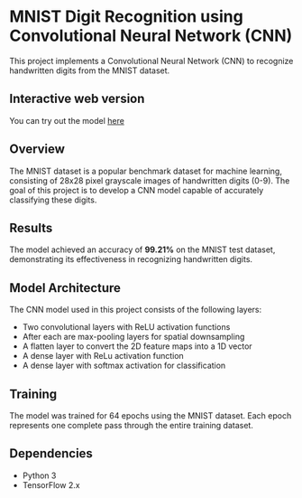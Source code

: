 # MNIST Digit Recognition using Convolutional Neural Network (CNN)

This project implements a Convolutional Neural Network (CNN) to recognize handwritten digits from the MNIST dataset.

## Interactive web version

You can try out the model [here](https://ads255.github.io/MNIST-Convolutional-Neural-Network/)

## Overview

The MNIST dataset is a popular benchmark dataset for machine learning, consisting of 28x28 pixel grayscale images of handwritten digits (0-9). The goal of this project is to develop a CNN model capable of accurately classifying these digits.

## Results

The model achieved an accuracy of **99.21%** on the MNIST test dataset, demonstrating its effectiveness in recognizing handwritten digits.

## Model Architecture

The CNN model used in this project consists of the following layers:

- Two convolutional layers with ReLU activation functions
- After each are max-pooling layers for spatial downsampling
- A flatten layer to convert the 2D feature maps into a 1D vector
- A dense layer with ReLu activation function
- A dense layer with softmax activation for classification

## Training

The model was trained for 64 epochs using the MNIST dataset. Each epoch represents one complete pass through the entire training dataset.

## Dependencies

- Python 3
- TensorFlow 2.x
